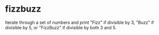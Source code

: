 # fizzbuzz
Iterate through a set of numbers and print "Fizz" if divisible by 3, "Buzz" if divisible by 5, or "FizzBuzz" if divisible by both 3 and 5.
